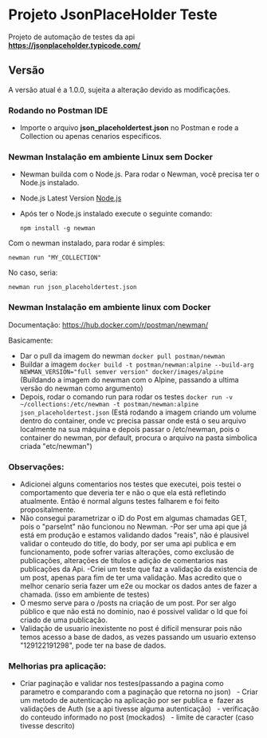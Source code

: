 
# Projeto JsonPlaceHolder Teste
Projeto de automação de testes da api   **https://jsonplaceholder.typicode.com/**

## Versão
A versão atual é a 1.0.0, sujeita a alteração devido as modificações.


### Rodando no Postman IDE
- Importe o arquivo **json_placeholdertest.json** no Postman e rode a Collection ou apenas cenarios especificos.


### Newman Instalação em ambiente Linux sem Docker

- Newman builda com o Node.js. Para rodar o  Newman, você precisa ter o  Node.js instalado.
- Node.js Latest Version [Node.js](https://nodejs.org/en/)

- Após ter o Node.js instalado execute o seguinte comando: 

     `npm install -g newman`



Com o newman instalado, para rodar é simples:

   `newman run "MY_COLLECTION"`

No caso, seria:

`newman run json_placeholdertest.json`


### Newman Instalação em ambiente linux com Docker

Documentação: https://hub.docker.com/r/postman/newman/


Basicamente:

- Dar o pull da imagem do newman        ```docker pull postman/newman```
- Buildar a imagem                      ```docker build -t postman/newman:alpine --build-arg NEWMAN_VERSION="full semver version" docker/images/alpine```          (Buildando a imagem do newman com o Alpine, passando a ultima versão do newman como argumento)
- Depois, rodar o comando run para rodar os testes ```docker run -v ~/collections:/etc/newman -t postman/newman:alpine json_placeholdertest.json```     (Está rodando a imagem criando um volume dentro do container, onde vc precisa passar onde está o seu arquivo localmente na sua máquina e depois passar o /etc/newman, pois o container do newman, por default, procura o arquivo na pasta simbolica criada "etc/newman")



### Observações: 

- Adicionei alguns comentarios nos testes que executei, pois testei o comportamento que deveria ter e não o que ela está refletindo atualmente. Então é normal alguns testes falharem e foi feito propositalmente.
- Não consegui parametrizar o iD do Post em algumas chamadas GET, pois o "parseInt" não funcionou no Newman.
-Por ser uma api que já está em produção e estamos validando dados "reais", não é plausivel validar o conteudo do title, do body, por ser uma api publica e em funcionamento, pode sofrer varias alterações, como exclusão de publicações, alterações de titulos e adição de comentarios nas publicações da Api.
-Criei um teste que faz a validação da existencia de um post, apenas para fim de ter uma validação. Mas acredito que o melhor cenario seria fazer um e2e ou mockar os dados antes de fazer a chamada. (isso em ambiente de testes)
- O mesmo serve para o /posts na criação de um post. Por ser algo público e que não está no dominio, nao é possivel validar o Id que foi criado de uma publicação. 
- Validação de usuario inexistente no post é difícil mensurar pois não temos acesso a base de dados, as vezes passando um usuario extenso "129122191298", pode ter na base de dados.





### Melhorias pra aplicação:

- Criar paginação e validar nos testes(passando a pagina como parametro e comparando com a paginação que retorna no json)
 	- Criar um metodo de autenticação na aplicação por ser publica e  fazer as validações de Auth (se a api tivesse alguma autenticação)
 	- verificação do conteudo informado no post (mockados)
 	- limite de caracter (caso tivesse descrito)
